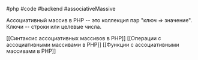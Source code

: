#php #code #backend #associativeMassive

Ассоциативный массив в PHP -- это коллекция пар "ключ => значение". Ключи -- строки или целевые числа.



[[Синтаксис ассоциативных массивов в PHP]]
[[Операции с ассоциативными массивами в PHP]]
[[Функции с ассоциативными массивами в PHP]]
